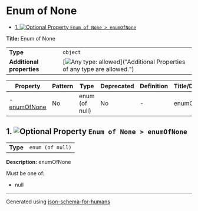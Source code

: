 # Enum of None

- [1. ![Optional](https://img.shields.io/badge/Optional-yellow) Property `Enum of None > enumOfNone`](#enumOfNone)

**Title:** Enum of None

|                           |                                                                                                                                 |
| ------------------------- | ------------------------------------------------------------------------------------------------------------------------------- |
| **Type**                  | `object`                                                                                                                        |
| **Additional properties** | [![Any type: allowed](https://img.shields.io/badge/Any%20type-allowed-green)]("Additional Properties of any type are allowed.") |

| Property                     | Pattern | Type           | Deprecated | Definition | Title/Description |
| ---------------------------- | ------- | -------------- | ---------- | ---------- | ----------------- |
| - [enumOfNone](#enumOfNone ) | No      | enum (of null) | No         | -          | enumOfNone        |

## <a name="enumOfNone"></a>1. ![Optional](https://img.shields.io/badge/Optional-yellow) Property `Enum of None > enumOfNone`

|          |                  |
| -------- | ---------------- |
| **Type** | `enum (of null)` |

**Description:** enumOfNone

Must be one of:
* null

----------------------------------------------------------------------------------------------------------------------------
Generated using [json-schema-for-humans](https://github.com/coveooss/json-schema-for-humans)
